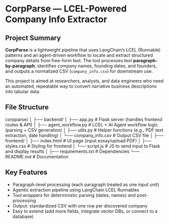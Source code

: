 # CorpParse — LCEL-Powered Company Info Extractor

## Project Summary
**CorpParse** is a lightweight pipeline that uses LangChain’s LCEL (Runnable) patterns and an agent-driven workflow to locate and extract structured company details from free-form text. The tool processes text **paragraph-by-paragraph**, identifies company names, founding dates, and founders, and outputs a normalized CSV (`company_info.csv`) for downstream use.

This project is aimed at researchers, analysts, and data engineers who need an automated, repeatable way to convert narrative business descriptions into tabular data.

## File Structure

corpparse/
│
├── backend/
│   ├── app.py                # Flask server (handles frontend routes & API)
│   ├── agent_workflow.py     # LCEL + AI Agent workflow logic (parsing + CSV generation)
│   ├── utils.py              # Helper functions (e.g., PDF text extraction, date handling)
│   └── company_info.csv      # Output CSV file
│
├── frontend/
│   ├── index.html            # UI page (input essay/upload PDF)
│   ├── styles.css            # Styling for frontend
│   └── script.js             # JS to send input to Flask and display results
│
├── requirements.txt          # Dependencies
└── README.md                 # Documentation


## Key Features
- Paragraph-level processing (each paragraph treated as one input unit)
- Agentic extraction pipeline using LangChain LCEL Runnables
- Tool wrappers for deterministic parsing (dates, names) and post-processing
- Output: standardized CSV with one row per discovered company
- Easy to extend (add more fields, integrate vector DBs, or connect to a database)

